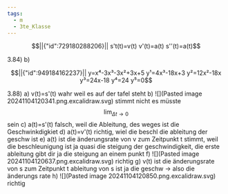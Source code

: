 ```yaml
---
tags:
  - m
  - 3te_Klasse
---
```

```math
||{"id":729180288206}||

s't(t)=v(t)
v'(t)=a(t)
s''(t)=a(t)
```
3.84)
b)
```math
||{"id":949184162237}||

y=x⁴-3x³-3x²+3x+5
y¹=4x³-18x+3
y²=12x²-18x
y³=24x-18
y⁴=24
y⁵=0
```
3.88)
a)
v(t)=s'(t)
wahr weil es auf der tafel steht
b)
![](Pasted image 20241104120341.png.excalidraw.svg)
stimmt nicht
es müsste
$$\lim_{ \Delta t \to 0 } $$
sein
c)
a(t)=s'(t)
falsch, weil die Ableitung, des weges ist die Geschwinkdigkiet
d)
a(t)=v'(t)
richtig, wiel die beschl die ableitung der geschw ist
e)
a(t) ist die änderungsrate von v zum Zeitpunkt t
stimmt, weil die beschleunigung ist ja quasi die steigung der geschwindigkeit, die erste ableitung gibt dir ja die steigung an einem punkt
f)
![](Pasted image 20241104120637.png.excalidraw.svg)
richtig
g)
v(t) ist die änderungsrate von s zum Zeitpunkt t
ableitung von s ist ja die geschw → also die änderungs rate
h)
![](Pasted image 20241104120850.png.excalidraw.svg)
richtig
